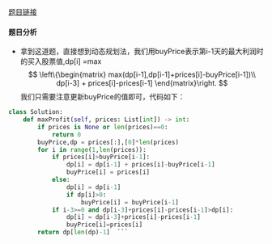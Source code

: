 [题目链接](https://leetcode-cn.com/problems/best-time-to-buy-and-sell-stock-with-cooldown/solution/yi-ge-fang-fa-tuan-mie-6-dao-gu-piao-wen-ti-by-lab/)
#### 题目分析
* 拿到这道题，直接想到动态规划法，我们用buyPrice表示第i-1天的最大利润时的买入股票值,dp[i] =max
$$
\left\{\begin{matrix}
max(dp[i-1],dp[i-1]+prices[i]-buyPrice[i-1])\\ 
dp[i-3] + prices[i]-prices[i-1]
\end{matrix}\right.
$$
我们只需要注意更新buyPrice的值即可，代码如下：
```Python
class Solution:
    def maxProfit(self, prices: List[int]) -> int:
        if prices is None or len(prices)==0:
            return 0
        buyPrice,dp = prices[:],[0]*len(prices)
        for i in range(1,len(prices)):
            if prices[i]>buyPrice[i-1]:
                dp[i] = dp[i-1] + prices[i]-buyPrice[i-1]
                buyPrice[i] = prices[i]
            else:
                dp[i] = dp[i-1]
                if dp[i]>0:
                    buyPrice[i] = buyPrice[i-1]
            if i-3>=0 and dp[i-3]+prices[i]-prices[i-1]>dp[i]:
                dp[i] = dp[i-3]+prices[i]-prices[i-1]
                buyPrice[i]=prices[i]
        return dp[len(dp)-1]  ```